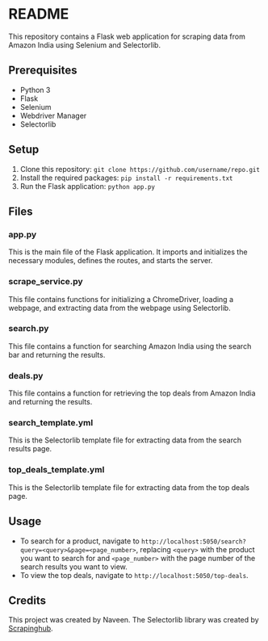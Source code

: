 # README

This repository contains a Flask web application for scraping data from Amazon India using Selenium and Selectorlib.

## Prerequisites

- Python 3
- Flask
- Selenium
- Webdriver Manager
- Selectorlib

## Setup

1. Clone this repository: `git clone https://github.com/username/repo.git`
2. Install the required packages: `pip install -r requirements.txt`
3. Run the Flask application: `python app.py`

## Files

### app.py

This is the main file of the Flask application. It imports and initializes the necessary modules, defines the routes, and starts the server.

### scrape_service.py

This file contains functions for initializing a ChromeDriver, loading a webpage, and extracting data from the webpage using Selectorlib.

### search.py

This file contains a function for searching Amazon India using the search bar and returning the results.

### deals.py

This file contains a function for retrieving the top deals from Amazon India and returning the results.

### search_template.yml

This is the Selectorlib template file for extracting data from the search results page.

### top_deals_template.yml

This is the Selectorlib template file for extracting data from the top deals page.

## Usage

- To search for a product, navigate to `http://localhost:5050/search?query=<query>&page=<page_number>`, replacing `<query>` with the product you want to search for and `<page_number>` with the page number of the search results you want to view.
- To view the top deals, navigate to `http://localhost:5050/top-deals`.

## Credits

This project was created by Naveen. The Selectorlib library was created by [Scrapinghub](https://github.com/scrapinghub/selectorlib).
